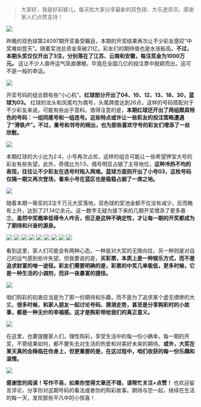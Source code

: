 > 大家好，我是好彩颖儿，每天给大家分享最新的双色球、大乐透资讯，感谢家人们点赞支持！


![](https://cdn.jsdelivr.net/gh/wangwenjie1314/PicCDN/2024-8-23/1724375007624-image.png)


昨晚的双色球第24097期开奖备受瞩目，本期的开奖结果再次让不少彩友感叹“中奖难如登天”。随着奖池总资金突破21亿，彩友们的期待值也是水涨船高。**不过，本期头奖仅仅开出了3注，分别落在了江苏、云南和安徽，每注奖金为1000万元。** 这让不少人直呼运气简直爆棚，毕竟在全国几亿的投注票中脱颖而出，这可不是一般的幸运。


![](https://cdn.jsdelivr.net/gh/wangwenjie1314/PicCDN/2024-8-23/1724375084111-image.png)



开奖号码的组合颇有些“小心机”。**红球部分开出了04、10、12、13、18、30，蓝球为03。** 红球的龙头和凤尾均为偶号，头尾跨度达到26点，这样的号码搭配对于不少彩友来说，可能有些出乎意料。值得注意的是，**本期红球还开出了两组颇具特色的号码：一组同尾号和一组连号。这些特点或许让一些彩友的投注策略遭遇了“滑铁卢”。不过，重号和邻号的频出，也为那些喜欢守号的彩友们增添了一丝欣慰。**

![](https://cdn.jsdelivr.net/gh/wangwenjie1314/PicCDN/2024-8-23/1724375030026-image.png)

本期红球的大小比为2:4，小号再次占优，这样的组合可能让一些希望押宝大号的彩友有些失望。此外，奇偶比为1:5，偶号明显占据了主导地位，**这种冷热不均的表现，往往让不少彩友在选号时陷入两难。蓝球方面则开出了小号03，这枚号码仅隔一期又再次登场，看来小号在蓝区也是稳稳占据了一席之地。**


![](https://cdn.jsdelivr.net/gh/wangwenjie1314/PicCDN/2024-8-23/1724375052524-image.png)


随着本期一等奖的3注千万元大奖落地，双色球的奖池金额不仅没有减少，反而略有上升，达到了21.14亿余元。这一数字无疑为接下来的几期开奖增添了更多悬念。**虽然中奖概率低得令人咋舌，但正是这种不确定性，才让每一期的开奖都成为了期待和兴奋的源泉。**


![](https://cdn.jsdelivr.net/gh/wangwenjie1314/PicCDN/2024-8-23/1724375106003-image.png)
![](https://cdn.jsdelivr.net/gh/wangwenjie1314/PicCDN/2024-8-23/1724375113082-image.png)
![](https://cdn.jsdelivr.net/gh/wangwenjie1314/PicCDN/2024-8-23/1724375126999-image.png)
![](https://cdn.jsdelivr.net/gh/wangwenjie1314/PicCDN/2024-8-23/1724375135729-image.png)
![](https://cdn.jsdelivr.net/gh/wangwenjie1314/PicCDN/2024-8-23/1724375144024-image.png)
![](https://cdn.jsdelivr.net/gh/wangwenjie1314/PicCDN/2024-8-23/1724375151788-image.png)
![](https://cdn.jsdelivr.net/gh/wangwenjie1314/PicCDN/2024-8-23/1724375161465-image.png)
![](https://cdn.jsdelivr.net/gh/wangwenjie1314/PicCDN/2024-8-23/1724375173264-image.png)
![](https://cdn.jsdelivr.net/gh/wangwenjie1314/PicCDN/2024-8-23/1724375186430-image.png)


看到这里，家人们可能会有两种心态，一种是对大奖的无限向往，另一种则是对自己的运气感到些许失望。但我要说的是，**买彩票，本质上是一种娱乐方式，而不是追求财富的唯一途径。彩友们需要明确的是，彩票的中奖几率极低，更多时候，它是一种生活的小调剂，而非一夜暴富的捷径。**

![](https://cdn.jsdelivr.net/gh/wangwenjie1314/PicCDN/2024-8-23/1724375262592-image.png)


咱们购彩的初衷应当是为了那一份期待和乐趣，而不是为了追求某个虚无缥缈的大奖。**很多时候，和家人朋友一起讨论号码、猜测走势，甚至是分享购彩时的小故事，都是一种无价的幸福感。这才是购彩带给我们的真正意义。**


![](https://cdn.jsdelivr.net/gh/wangwenjie1314/PicCDN/2024-8-23/1724375302733-image.png)


在这里，也要提醒家人们，理性购彩，享受生活中的每一份小确幸。每一期的开奖，不管结果如何，都不要失去对生活的热爱和对美好未来的期待。**或许，大奖在某天真的会降临在你身上，但更重要的是，在这过程中，咱们收获的每一份乐趣和温情。**


![](https://cdn.jsdelivr.net/gh/wangwenjie1314/PicCDN/2024-8-23/1724375503333-image.png)


**感谢您的阅读！写作不易，如果你觉得文章还不错，请帮忙关注+点赞！** 也欢迎留言评论，分享你对这期号码的看法或者你的购彩故事。期待与您一起，继续在生活的每一天，发现那些平凡中的小惊喜！